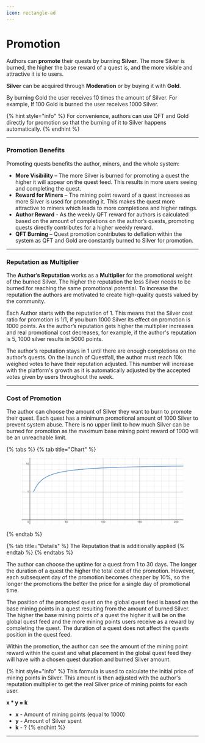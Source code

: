 ```yaml
---
icon: rectangle-ad
---
```


# Promotion

Authors can **promote** their quests by burning **Silver**. The more Silver is burned, the higher the base reward of a quest is, and the more visible and attractive it is to users. 

**Silver** can be acquired through **Moderation** or by buying it with **Gold**. 

By burning Gold the user receives 10 times the amount of Silver. For example, If 100 Gold is burned the user receives 1000 Silver.

{% hint style="info" %}
For convenience, authors can use QFT and Gold directly for promotion so that the burning of it to Silver happens automatically. 
{% endhint %}

***

### Promotion Benefits

Promoting quests benefits the author, miners, and the whole system:
* **More Visibility** – The more Silver is burned for promoting a quest the higher it will appear on the quest feed. This results in more users seeing and completing the quest.
* **Reward for Miners** – The mining point reward of a quest increases as more Silver is used for promoting it. This makes the quest more attractive to miners which leads to more completions and higher ratings.
* **Author Reward** - As the weekly QFT reward for authors is calculated based on the amount of completions on the author’s quests, promoting quests directly contributes for a higher weekly reward.
* **QFT Burning** – Quest promotion contributes to deflation within the system as QFT and Gold are constantly burned to Silver for promotion.

***

### Reputation as Multiplier

The **Author’s Reputation** works as a **Multiplier** for the promotional weight of the burned Silver. The higher the reputation the less Silver needs to be burned for reaching the same promotional potential. To increase the reputation the authors are motivated to create high-quality quests valued by the community.

Each Author starts with the reputation of 1. This means that the Silver cost ratio for promotion is 1/1, if you burn 1000 Silver its effect on promotion is 1000 points. As the author’s reputation gets higher the multiplier increases and real promotional cost decreases, for example, if the author's reputation is 5, 1000 silver results in 5000 points.

The author’s reputation stays in 1 until there are enough completions on the author’s quests. On the launch of Questfall, the author must reach 10k weighed votes to have their reputation adjusted. This number will increase with the platform's growth as it is automatically adjusted by the accepted votes given by users throughout the week.

***

### Cost of Promotion

The author can choose the amount of Silver they want to burn to promote their quest. Each quest has a minimum promotional amount of 1000 Silver to prevent system abuse. There is no upper limit to how much Silver can be burned for promotion as the maximum base mining point reward of 1000 will be an unreachable limit.

{% tabs %}
{% tab title="Chart" %}
<figure><img src="../.gitbook/assets/image (7).png" alt=""><figcaption></figcaption></figure>
{% endtab %}

{% tab title="Details" %}
The Reputation that is additionally applied&#x20;
{% endtab %}
{% endtabs %}

The author can choose the uptime for a quest from 1 to 30 days. The longer the duration of a quest the higher the total cost of the promotion. However, each subsequent day of the promotion becomes cheaper by 10%, so the longer the promotions the better the price for a single day of promotional time. 

The position of the promoted quest on the global quest feed is based on the base mining points in a quest resulting from the amount of burned Silver. The higher the base mining points of a quest the higher it will be on the global quest feed and the more mining points users receive as a reward by completing the quest. The duration of a quest does not affect the quests position in the quest feed.

Within the promotion, the author can see the amount of the mining point reward within the quest and what placement in the global quest feed they will have with a chosen quest duration and burned Silver amount. 

{% hint style="info" %}
This formula is used to calculate the initial price of mining points in Silver. This amount is then adjusted with the author's reputation multiplier to get the real Silver price of mining points for each user. 

 **x * y = k**
* **x** - Amount of mining points (equal to 1000)
* **y** - Amount of Silver spent
* **k** - ?
{% endhint %}



***